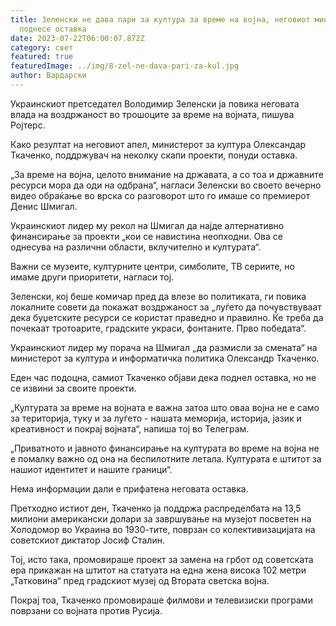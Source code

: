 ```yaml
---
title: Зеленски не дава пари за култура за време на војна, неговиот министер
  поднесе оставка
date: 2023-07-22T06:00:07.872Z
category: свет
featured: true
featuredImage: ../img/8-zel-ne-dava-pari-za-kul.jpg
author: Вардарски
---
```

Украинскиот претседател Володимир Зеленски ја повика неговата влада на воздржаност во трошоците за време на војната, пишува Ројтерс.

Како резултат на неговиот апел, министерот за култура Олександар Ткаченко, поддржувач на неколку скапи проекти, понуди оставка.

„За време на војна, целото внимание на државата, а со тоа и државните ресурси мора да оди на одбрана“, нагласи Зеленски во своето вечерно видео обраќање во врска со разговорот што го имаше со премиерот Денис Шмигал.

Украинскиот лидер му рекол на Шмигал да најде алтернативно финансирање за проекти „кои се навистина неопходни. Ова се однесува на различни области, вклучително и културата“.

Важни се музеите, културните центри, симболите, ТВ сериите, но имаме други приоритети, нагласи тој.

Зеленски, кој беше комичар пред да влезе во политиката, ги повика локалните совети да покажат воздржаност за „луѓето да почувствуваат дека буџетските ресурси се користат праведно и правилно. Ќе треба да почекаат тротоарите, градските украси, фонтаните. Прво победата“.

Украинскиот лидер му порача на Шмигал „да размисли за смената“ на министерот за култура и информатичка политика Олександр Ткаченко.

Еден час подоцна, самиот Ткаченко објави дека поднел оставка, но не се извини за своите проекти.

„Културата за време на војната е важна затоа што оваа војна не е само за територија, туку и за луѓето - нашата меморија, историја, јазик и креативност и покрај војната“, напиша тој во Телеграм.

„Приватното и јавното финансирање на културата во време на војна не е помалку важно од она на беспилотните летала. Културата е штитот за нашиот идентитет и нашите граници“.

Нема информации дали е прифатена неговата оставка.

Претходно истиот ден, Ткаченко ја поддржа распределбата на 13,5 милиони американски долари за завршување на музејот посветен на Холодомор во Украина во 1930-тите, поврзан со колективизацијата на советскиот диктатор Јосиф Сталин.

Тој, исто така, промовираше проект за замена на грбот од советската ера прикажан на штитот на статуата на една жена висока 102 метри „Татковина“ пред градскиот музеј од Втората светска војна.

Покрај тоа, Ткаченко промовираше филмови и телевизиски програми поврзани со војната против Русија.